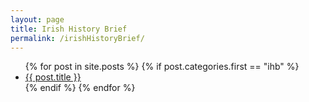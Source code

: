 ```yaml
---
layout: page
title: Irish History Brief
permalink: /irishHistoryBrief/
---
```

<ul>
{% for post in site.posts %}
    {% if post.categories.first == "ihb" %}
        <li>
            <a href="{{ post.url }}">{{ post.title }}</a>
        </li>
    {% endif %}
{% endfor %}
</ul>